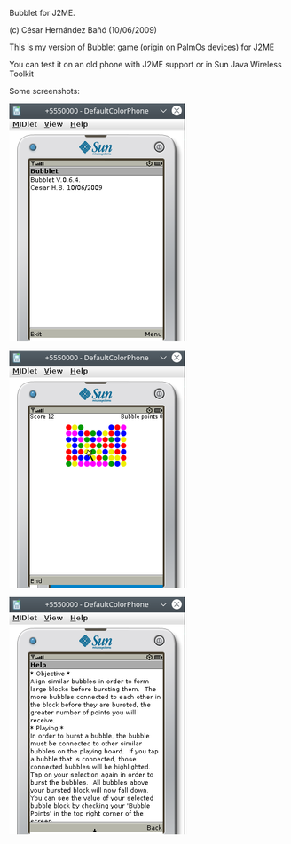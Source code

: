 Bubblet for J2ME.

(c) César Hernández Bañó (10/06/2009)

This is my version of Bubblet game (origin on PalmOs devices) for J2ME 

You can test it on an old phone with J2ME support or in Sun Java Wireless Toolkit

Some screenshots:

![bubblet1](bubblet1.png)

![bubblet2](bubblet2.png)

![bubblet3](bubblet3.png)

